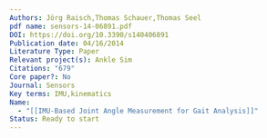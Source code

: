 ```yaml
---
Authors: Jörg Raisch,Thomas Schauer,Thomas Seel
pdf name: sensors-14-06891.pdf
DOI: https://doi.org/10.3390/s140406891
Publication date: 04/16/2014
Literature Type: Paper
Relevant project(s): Ankle Sim
Citations: "679"
Core paper?: No
Journal: Sensors
Key terms: IMU,kinematics
Name:
  - "[[IMU-Based Joint Angle Measurement for Gait Analysis]]"
Status: Ready to start
---
```

